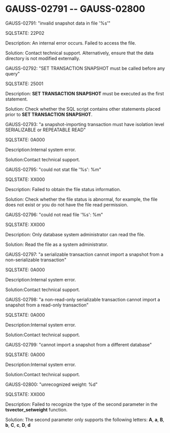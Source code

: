 # GAUSS-02791 -- GAUSS-02800<a name="EN-US_TOPIC_0302072991"></a>

GAUSS-02791: "invalid snapshot data in file '%s'"

SQLSTATE: 22P02

Description: An internal error occurs. Failed to access the file.

Solution: Contact technical support. Alternatively, ensure that the data directory is not modified externally.

GAUSS-02792: "SET TRANSACTION SNAPSHOT must be called before any query"

SQLSTATE: 25001

Description:  **SET TRANSACTION SNAPSHOT**  must be executed as the first statement.

Solution: Check whether the SQL script contains other statements placed prior to  **SET TRANSACTION SNAPSHOT**.

GAUSS-02793: "a snapshot-importing transaction must have isolation level SERIALIZABLE or REPEATABLE READ"

SQLSTATE: 0A000

Description:Internal system error.

Solution:Contact technical support.

GAUSS-02795: "could not stat file '%s': %m"

SQLSTATE: XX000

Description: Failed to obtain the file status information.

Solution: Check whether the file status is abnormal, for example, the file does not exist or you do not have the file read permission.

GAUSS-02796: "could not read file '%s': %m"

SQLSTATE: XX000

Description: Only database system administrator can read the file.

Solution: Read the file as a system administrator.

GAUSS-02797: "a serializable transaction cannot import a snapshot from a non-serializable transaction"

SQLSTATE: 0A000

Description:Internal system error.

Solution:Contact technical support.

GAUSS-02798: "a non-read-only serializable transaction cannot import a snapshot from a read-only transaction"

SQLSTATE: 0A000

Description:Internal system error.

Solution:Contact technical support.

GAUSS-02799: "cannot import a snapshot from a different database"

SQLSTATE: 0A000

Description:Internal system error.

Solution:Contact technical support.

GAUSS-02800: "unrecognized weight: %d"

SQLSTATE: XX000

Description: Failed to recognize the type of the second parameter in the  **tsvector\_setweight**  function.

Solution: The second parameter only supports the following letters:  **A**,  **a**,  **B**,  **b**,  **C**,  **c**,  **D**,  **d**

